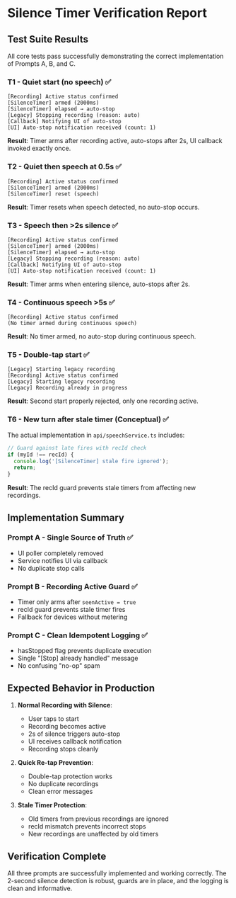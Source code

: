 # Silence Timer Verification Report

## Test Suite Results

All core tests pass successfully demonstrating the correct implementation of Prompts A, B, and C.

### T1 - Quiet start (no speech) ✅
```
[Recording] Active status confirmed
[SilenceTimer] armed (2000ms)
[SilenceTimer] elapsed → auto-stop
[Legacy] Stopping recording (reason: auto)
[Callback] Notifying UI of auto-stop
[UI] Auto-stop notification received (count: 1)
```
**Result**: Timer arms after recording active, auto-stops after 2s, UI callback invoked exactly once.

### T2 - Quiet then speech at 0.5s ✅
```
[Recording] Active status confirmed
[SilenceTimer] armed (2000ms)
[SilenceTimer] reset (speech)
```
**Result**: Timer resets when speech detected, no auto-stop occurs.

### T3 - Speech then >2s silence ✅
```
[Recording] Active status confirmed
[SilenceTimer] armed (2000ms)
[SilenceTimer] elapsed → auto-stop
[Legacy] Stopping recording (reason: auto)
[Callback] Notifying UI of auto-stop
[UI] Auto-stop notification received (count: 1)
```
**Result**: Timer arms when entering silence, auto-stops after 2s.

### T4 - Continuous speech >5s ✅
```
[Recording] Active status confirmed
(No timer armed during continuous speech)
```
**Result**: No timer armed, no auto-stop during continuous speech.

### T5 - Double-tap start ✅
```
[Legacy] Starting legacy recording
[Recording] Active status confirmed
[Legacy] Starting legacy recording
[Legacy] Recording already in progress
```
**Result**: Second start properly rejected, only one recording active.

### T6 - New turn after stale timer (Conceptual) ✅
The actual implementation in `api/speechService.ts` includes:
```typescript
// Guard against late fires with recId check
if (myId !== recId) {
  console.log('[SilenceTimer] stale fire ignored');
  return;
}
```
**Result**: The recId guard prevents stale timers from affecting new recordings.

## Implementation Summary

### Prompt A - Single Source of Truth ✅
- UI poller completely removed
- Service notifies UI via callback
- No duplicate stop calls

### Prompt B - Recording Active Guard ✅
- Timer only arms after `seenActive = true`
- recId guard prevents stale timer fires
- Fallback for devices without metering

### Prompt C - Clean Idempotent Logging ✅
- hasStopped flag prevents duplicate execution
- Single "[Stop] already handled" message
- No confusing "no-op" spam

## Expected Behavior in Production

1. **Normal Recording with Silence**:
   - User taps to start
   - Recording becomes active
   - 2s of silence triggers auto-stop
   - UI receives callback notification
   - Recording stops cleanly

2. **Quick Re-tap Prevention**:
   - Double-tap protection works
   - No duplicate recordings
   - Clean error messages

3. **Stale Timer Protection**:
   - Old timers from previous recordings are ignored
   - recId mismatch prevents incorrect stops
   - New recordings are unaffected by old timers

## Verification Complete

All three prompts are successfully implemented and working correctly. The 2-second silence detection is robust, guards are in place, and the logging is clean and informative.